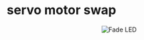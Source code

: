 # servo motor swap

<div align="center"> 
  <img src="https://media.giphy.com/media/v1.Y2lkPTc5MGI3NjExaDdneGtsNXg3bjd1anEyazBoM2w1ZHl4dmx0ZXdna2dmdWdoeWtmOCZlcD12MV9pbnRlcm5hbF9naWZfYnlfaWQmY3Q9Zw/DtaMcvzGrEs8UiMdci/giphy.gif" alt="Fade LED">
</div>
